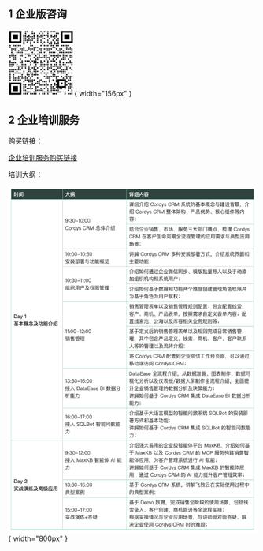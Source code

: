 ## 1 企业版咨询

![企业版咨询二维码](<img/enterprise/wechat-customer.jpg>){ width="156px" }

## 2 企业培训服务

购买链接：

[企业培训服务购买链接](https://edu.fit2cloud.com/p/t_pc/goods_pc_detail/goods_detail/SPU_SRV_7582709936406lsgVeais91)

培训大纲：

![培训大纲](<img/enterprise/training.png>){ width="800px" }